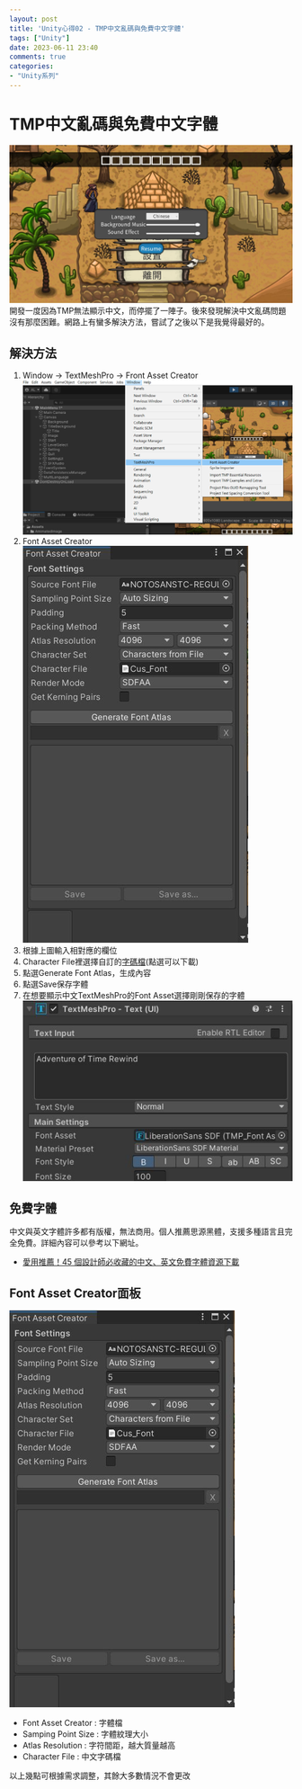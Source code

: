 ```yaml
---
layout: post
title: 'Unity心得02 - TMP中文亂碼與免費中文字體'
tags: ["Unity"]
date: 2023-06-11 23:40
comments: true
categories: 
- "Unity系列"
---
```

# TMP中文亂碼與免費中文字體
![](/wp-content/uploads/2023/6/2023-06-11.JPG)
開發一度因為TMP無法顯示中文，而停擺了一陣子。後來發現解決中文亂碼問題沒有那麼困難。網路上有蠻多解決方法，嘗試了之後以下是我覺得最好的。
<!--more-->
## 解決方法
 1. Window -> TextMeshPro -> Front Asset Creator
 ![](/wp-content/uploads/2023/6/2023-06-11.png)
 2. Font Asset Creator
 ![](/wp-content/uploads/2023/6/2023-06-11-1.JPG)
 3. 根據上圖輸入相對應的欄位
 4. Character File裡選擇自訂的[字碼檔](/wp-content/uploads/2023/6/Cus_Font.txt)(點選可以下載)
 5. 點選Generate Font Atlas，生成內容
 6. 點選Save保存字體
 7. 在想要顯示中文TextMeshPro的Font Asset選擇剛剛保存的字體
 ![](/wp-content/uploads/2023/6/2023-06-11-2.JPG)


## 免費字體
中文與英文字體許多都有版權，無法商用。個人推薦思源黑體，支援多種語言且完全免費。詳細內容可以參考以下網址。

 * [愛用推薦！45 個設計師必收藏的中文、英文免費字體資源下載](https://tw.eagle.cool/blog/post/top-site-to-download-free-font-personal-commercial)

## Font Asset Creator面板
![](/wp-content/uploads/2023/6/2023-06-11-1.JPG)
 * Font Asset Creator : 字體檔
 * Samping Point Size : 字體紋理大小
 * Atlas Resolution : 字符間距，越大質量越高
 * Character File : 中文字碼檔

以上幾點可根據需求調整，其餘大多數情況不會更改